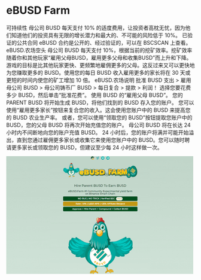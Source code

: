 # eBUSD Farm

可持续性
母公司 BUSD 每天支付 10% 的适度费用，让投资者高枕无忧，因为他们知道他们的投资具有无限的增长潜力和最大的、不可能的风险低于 10%。
已验证的公共合同
eBUSD 合约是公开的、经过验证的，可以在 BSCSCAN 上查看。
eBUSD.农场空头
母公司 BUSD 每天支付 10%，根据当前的挖矿效率。挖矿效率随着你和其他玩家“雇用父母BUSD，雇用更多父母和收集BUSD”而上升和下降。
游戏的目标是比其他玩家更快、更频繁地雇佣更多的父母。这反过来又可以更快地为您赚取更多的 BUSD。使用您的每日 BUSD 收入雇用更多的家长将在 30 天或更短的时间内使您的矿工增加 10 倍。
eBUSD.农场说明
批准 BUSD 支出 > 雇用母公司 BUSD > 母公司铸币厂 BUSD > 每日复合 > 提款 > 利润！
选择您要花费多少 BUSD，然后单击“批准花费”。
使用 BUSD 的“雇用父母 BUSD”。
您的 PARENT BUSD 将开始生成 BUSD，将他们找到的 BUSD 存入您的账户。
您可以使用“雇用更多家长”按钮来复合您的收入。这会使用您账户中的 BUSD 来提高您的 BUSD 农业生产率。
或者，您可以使用“领取您的 BUSD”按钮提取您账户中的 BUSD，您的父母 BUSD 将再次开始充值您的账户。
母公司 BUSD 将在长达 24 小时内不间断地向您的账户充值 BUSD。 24 小时后，您的账户将满并可能开始溢出，直到您通过雇佣更多家长或收集它来使用您账户中的 BUSD。您可以随时聘请更多家长或领取您的 BUSD，但建议至少每 24 小时这样做一次。

![ebusdfarm-dapp-high-risk-bsc-image1-500x315_019e69eb1b034025b9ce6828fb80fbe1](ebusdfarm-dapp-high-risk-bsc-image1-500x315_019e69eb1b034025b9ce6828fb80fbe1.png)


